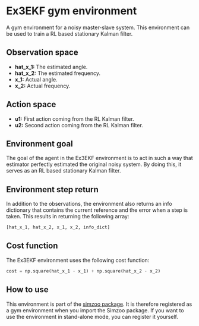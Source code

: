 # Ex3EKF gym environment

A gym environment for a noisy master-slave system. This environment can be used to train a
RL based stationary Kalman filter.

## Observation space

-   **hat_x_1:** The estimated angle.
-   **hat_x_2:** The estimated frequency.
-   **x_1:** Actual angle.
-   **x_2:** Actual frequency.

## Action space

-   **u1:** First action coming from the RL Kalman filter.
-   **u2:** Second action coming from the RL Kalman filter.

## Environment goal

The goal of the agent in the Ex3EKF environment is to act in such a way that
estimator perfectly estimated the original noisy system. By doing this, it serves
as an RL based stationary Kalman filter.

## Environment step return

In addition to the observations, the environment also returns an info dictionary that contains the current reference and
the error when a step is taken. This results in returning the following array:

```python
[hat_x_1, hat_x_2, x_1, x_2, info_dict]
```

## Cost function

The Ex3EKF environment uses the following cost function:

```python
cost = np.square(hat_x_1 - x_1) + np.square(hat_x_2 - x_2)
```

## How to use

This environment is part of the [simzoo package](https://github.com/rickstaa/simzoo). It is therefore registered as a gym environment when you import the Simzoo package. If you want to use the environment in stand-alone mode, you can register it yourself.
